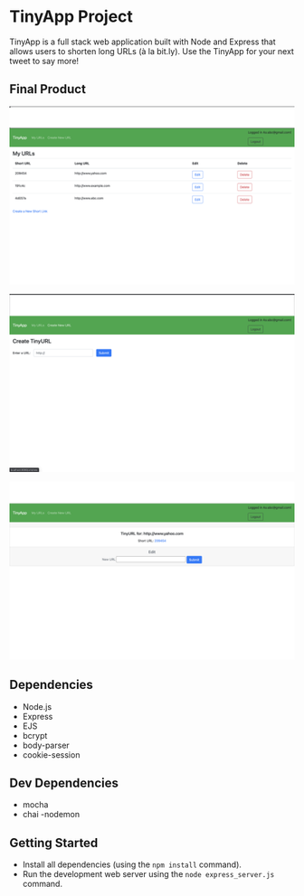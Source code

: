 # TinyApp Project

TinyApp is a full stack web application built with Node and Express that allows users to shorten long URLs (à la bit.ly).
Use the TinyApp for your next tweet to say more! 

## Final Product

!["Home Page"](https://github.com/ZaraAhKhan/tinyapp/blob/main/docs/urls-page.png?raw=true)

!["Create new URL's in this app"](https://github.com/ZaraAhKhan/tinyapp/blob/main/docs/create-url-page.png?raw=true)

!["Edit URL's on this page"](https://github.com/ZaraAhKhan/tinyapp/blob/main/docs/edit-page.png?raw=true)

## Dependencies

- Node.js
- Express
- EJS
- bcrypt
- body-parser
- cookie-session

## Dev Dependencies
- mocha
- chai
-nodemon


## Getting Started

- Install all dependencies (using the `npm install` command).
- Run the development web server using the `node express_server.js` command.
